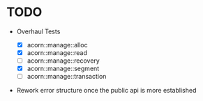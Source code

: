 # TODO

- Overhaul Tests

  - [x] acorn::manage::alloc
  - [x] acorn::manage::read
  - [ ] acorn::manage::recovery
  - [x] acorn::manage::segment
  - [ ] acorn::manage::transaction

- Rework error structure once the public api is more established
